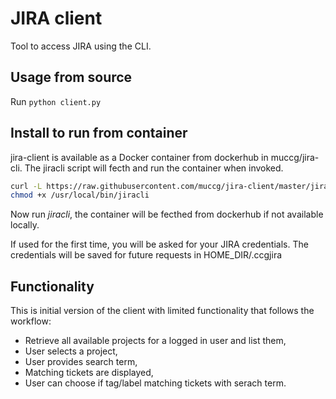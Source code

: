 # JIRA client

Tool to access JIRA using the CLI.

## Usage from source

Run <code>python client.py</code>

## Install to run from container
jira-client is available as a Docker container from dockerhub in muccg/jira-cli. 
The jiracli script will fecth and run the container when invoked.

``` sh
curl -L https://raw.githubusercontent.com/muccg/jira-client/master/jiracli > /usr/local/bin/jiracli
chmod +x /usr/local/bin/jiracli
```
Now run *jiracli*, the container will be fecthed from dockerhub if not available locally.

If used for the first time, you will be asked for your JIRA credentials. The credentials will be saved for future requests in HOME_DIR/.ccgjira

## Functionality
This is initial version of the client with limited functionality that follows the workflow:
* Retrieve all available projects for a logged in user and list them,
* User selects a project,
* User provides search term,
* Matching tickets are displayed,
* User can choose if tag/label matching tickets with serach term.
